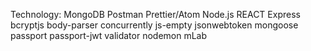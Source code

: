 Technology:
    MongoDB
    Postman
    Prettier/Atom
    Node.js
    REACT
    Express
    bcryptjs
    body-parser
    concurrently
    js-empty
    jsonwebtoken
    mongoose
    passport
    passport-jwt
    validator
    nodemon
    mLab
    